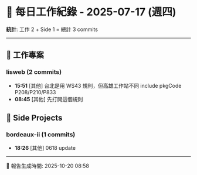 # 📅 每日工作紀錄 - 2025-07-17 (週四)

**統計**: 工作 2 + Side 1 = 總計 3 commits

---

## 💼 工作專案

### lisweb (2 commits)

- **15:51** [其他] 台北是用 WS43 規則，但高雄工作站不同 include pkgCode P208/P210/P833
- **08:45** [其他] 先打開這個規則

## 🎨 Side Projects

### bordeaux-ii (1 commits)

- **18:26** [其他] 0618 update

---

📅 報告生成時間: 2025-10-20 08:58
